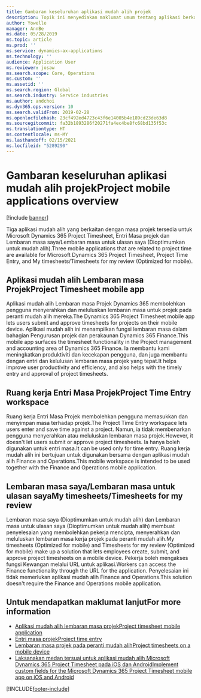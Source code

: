 ```yaml
---
title: Gambaran keseluruhan aplikasi mudah alih projek
description: Topik ini menyediakan maklumat umum tentang aplikasi berkaitan masa projek untuk Microsoft Dynamics 365 Project Timesheet, Entri Masa Projek dan Lembaran masa saya/Lembaran masa yang tersedia pada peranti mudah alih.
author: Yowelle
manager: AnnBe
ms.date: 05/28/2019
ms.topic: article
ms.prod: ''
ms.service: dynamics-ax-applications
ms.technology: ''
audience: Application User
ms.reviewer: josaw
ms.search.scope: Core, Operations
ms.custom: ''
ms.assetid: ''
ms.search.region: Global
ms.search.industry: Service industries
ms.author: andchoi
ms.dyn365.ops.version: 10
ms.search.validFrom: 2019-02-28
ms.openlocfilehash: 23cf492ed4723c43f6e14005b4e189cd23de63d8
ms.sourcegitcommit: fa32b1893286f20271fa4ec4be8fc68bd135f53c
ms.translationtype: HT
ms.contentlocale: ms-MY
ms.lasthandoff: 02/15/2021
ms.locfileid: "5289290"
---
```

# <a name="project-mobile-applications-overview"></a><span data-ttu-id="e9147-103">Gambaran keseluruhan aplikasi mudah alih projek</span><span class="sxs-lookup"><span data-stu-id="e9147-103">Project mobile applications overview</span></span>

[!include [banner](../includes/banner.md)]

<span data-ttu-id="e9147-104">Tiga aplikasi mudah alih yang berkaitan dengan masa projek tersedia untuk Microsoft Dynamics 365 Project Timesheet, Entri Masa projek dan Lembaran masa saya/Lembaran masa untuk ulasan saya (Dioptimumkan untuk mudah alih).</span><span class="sxs-lookup"><span data-stu-id="e9147-104">Three mobile applications that are related to project time are available for Microsoft Dynamics 365 Project Timesheet, Project Time Entry, and My timesheets/Timesheets for my review (Optimized for mobile).</span></span>

## <a name="project-timesheet-mobile-app"></a><span data-ttu-id="e9147-105">Aplikasi mudah alih Lembaran masa Projek</span><span class="sxs-lookup"><span data-stu-id="e9147-105">Project Timesheet mobile app</span></span>

<span data-ttu-id="e9147-106">Aplikasi mudah alih Lembaran masa Projek Dynamics 365 membolehkan pengguna menyerahkan dan meluluskan lembaran masa untuk projek pada peranti mudah alih mereka.</span><span class="sxs-lookup"><span data-stu-id="e9147-106">The Dynamics 365 Project Timesheet mobile app lets users submit and approve timesheets for projects on their mobile device.</span></span> <span data-ttu-id="e9147-107">Aplikasi mudah alih ini menampilkan fungsi lembaran masa dalam bahagian Pengurusan projek dan perakaunan Dynamics 365 Finance.</span><span class="sxs-lookup"><span data-stu-id="e9147-107">This mobile app surfaces the timesheet functionality in the Project management and accounting area of Dynamics 365 Finance.</span></span> <span data-ttu-id="e9147-108">Ia membantu kami meningkatkan produktiviti dan kecekapan pengguna, dan juga membantu dengan entri dan kelulusan lembaran masa projek yang tepat.</span><span class="sxs-lookup"><span data-stu-id="e9147-108">It helps improve user productivity and efficiency, and also helps with the timely entry and approval of project timesheets.</span></span>

## <a name="project-time-entry-workspace"></a><span data-ttu-id="e9147-109">Ruang kerja Entri Masa Projek</span><span class="sxs-lookup"><span data-stu-id="e9147-109">Project Time Entry workspace</span></span>

<span data-ttu-id="e9147-110">Ruang kerja Entri Masa Projek membolehkan pengguna memasukkan dan menyimpan masa terhadap projek.</span><span class="sxs-lookup"><span data-stu-id="e9147-110">The Project Time Entry workspace lets users enter and save time against a project.</span></span> <span data-ttu-id="e9147-111">Namun, ia tidak membenarkan pengguna menyerahkan atau meluluskan lembaran masa projek.</span><span class="sxs-lookup"><span data-stu-id="e9147-111">However, it doesn't let users submit or approve project timesheets.</span></span> <span data-ttu-id="e9147-112">Ia hanya boleh digunakan untuk entri masa.</span><span class="sxs-lookup"><span data-stu-id="e9147-112">It can be used only for time entry.</span></span> <span data-ttu-id="e9147-113">Ruang kerja mudah alih ini bertujuan untuk digunakan bersama dengan aplikasi mudah alih Finance and Operations.</span><span class="sxs-lookup"><span data-stu-id="e9147-113">This mobile workspace is intended to be used together with the Finance and Operations mobile application.</span></span>

## <a name="my-timesheetstimesheets-for-my-review"></a><span data-ttu-id="e9147-114">Lembaran masa saya/Lembaran masa untuk ulasan saya</span><span class="sxs-lookup"><span data-stu-id="e9147-114">My timesheets/Timesheets for my review</span></span>

<span data-ttu-id="e9147-115">Lembaran masa saya (Dioptimumkan untuk mudah alih) dan Lembaran masa untuk ulasan saya (Dioptimumkan untuk mudah alih) membuat penyelesaian yang membolehkan pekerja mencipta, menyerahkan dan meluluskan lembaran masa kerja projek pada peranti mudah alih.</span><span class="sxs-lookup"><span data-stu-id="e9147-115">My timesheets (Optimized for mobile) and Timesheets for my review (Optimized for mobile) make up a solution that lets employees create, submit, and approve project timesheets on a mobile device.</span></span> <span data-ttu-id="e9147-116">Pekerja boleh mengakses fungsi Kewangan melalui URL untuk aplikasi.</span><span class="sxs-lookup"><span data-stu-id="e9147-116">Workers can access the Finance functionality through the URL for the application.</span></span> <span data-ttu-id="e9147-117">Penyelesaian ini tidak memerlukan aplikasi mudah alih Finance and Operations.</span><span class="sxs-lookup"><span data-stu-id="e9147-117">This solution doesn't require the Finance and Operations mobile application.</span></span>

## <a name="for-more-information"></a><span data-ttu-id="e9147-118">Untuk mendapatkan maklumat lanjut</span><span class="sxs-lookup"><span data-stu-id="e9147-118">For more information</span></span>

- [<span data-ttu-id="e9147-119">Aplikasi mudah alih lembaran masa projek</span><span class="sxs-lookup"><span data-stu-id="e9147-119">Project timesheet mobile application</span></span>](project-timesheet.md)
- [<span data-ttu-id="e9147-120">Entri masa projek</span><span class="sxs-lookup"><span data-stu-id="e9147-120">Project time entry</span></span>]( project-time-entry-mobile-workspace.md)
- [<span data-ttu-id="e9147-121">Lembaran masa projek pada peranti mudah alih</span><span class="sxs-lookup"><span data-stu-id="e9147-121">Project timesheets on a mobile device</span></span>](Mobile-timesheets.md)
- [<span data-ttu-id="e9147-122">Laksanakan medan tersuai untuk aplikasi mudah alih Microsoft Dynamics 365 Project Timesheet pada iOS dan Android</span><span class="sxs-lookup"><span data-stu-id="e9147-122">Implement custom fields for the Microsoft Dynamics 365 Project Timesheet mobile app on iOS and Android</span></span>](custom-fields-mobile.md)


[!INCLUDE[footer-include](../includes/footer-banner.md)]